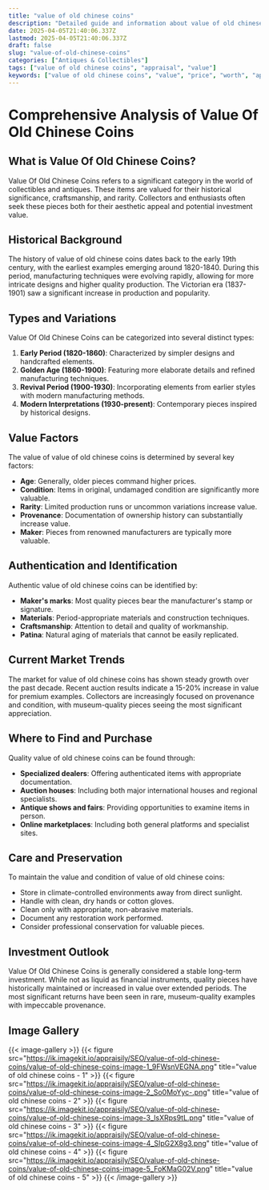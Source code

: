 ```yaml
---
title: "value of old chinese coins"
description: "Detailed guide and information about value of old chinese coins"
date: 2025-04-05T21:40:06.337Z
lastmod: 2025-04-05T21:40:06.337Z
draft: false
slug: "value-of-old-chinese-coins"
categories: ["Antiques & Collectibles"]
tags: ["value of old chinese coins", "appraisal", "value"]
keywords: ["value of old chinese coins", "value", "price", "worth", "appraisal"]
---
```


# Comprehensive Analysis of Value Of Old Chinese Coins

## What is Value Of Old Chinese Coins?

Value Of Old Chinese Coins refers to a significant category in the world of collectibles and antiques. These items are valued for their historical significance, craftsmanship, and rarity. Collectors and enthusiasts often seek these pieces both for their aesthetic appeal and potential investment value.

## Historical Background

The history of value of old chinese coins dates back to the early 19th century, with the earliest examples emerging around 1820-1840. During this period, manufacturing techniques were evolving rapidly, allowing for more intricate designs and higher quality production. The Victorian era (1837-1901) saw a significant increase in production and popularity.

## Types and Variations

Value Of Old Chinese Coins can be categorized into several distinct types:

1. **Early Period (1820-1860)**: Characterized by simpler designs and handcrafted elements.
2. **Golden Age (1860-1900)**: Featuring more elaborate details and refined manufacturing techniques.
3. **Revival Period (1900-1930)**: Incorporating elements from earlier styles with modern manufacturing methods.
4. **Modern Interpretations (1930-present)**: Contemporary pieces inspired by historical designs.

## Value Factors

The value of value of old chinese coins is determined by several key factors:

- **Age**: Generally, older pieces command higher prices.
- **Condition**: Items in original, undamaged condition are significantly more valuable.
- **Rarity**: Limited production runs or uncommon variations increase value.
- **Provenance**: Documentation of ownership history can substantially increase value.
- **Maker**: Pieces from renowned manufacturers are typically more valuable.

## Authentication and Identification

Authentic value of old chinese coins can be identified by:

- **Maker's marks**: Most quality pieces bear the manufacturer's stamp or signature.
- **Materials**: Period-appropriate materials and construction techniques.
- **Craftsmanship**: Attention to detail and quality of workmanship.
- **Patina**: Natural aging of materials that cannot be easily replicated.

## Current Market Trends

The market for value of old chinese coins has shown steady growth over the past decade. Recent auction results indicate a 15-20% increase in value for premium examples. Collectors are increasingly focused on provenance and condition, with museum-quality pieces seeing the most significant appreciation.

## Where to Find and Purchase

Quality value of old chinese coins can be found through:

- **Specialized dealers**: Offering authenticated items with appropriate documentation.
- **Auction houses**: Including both major international houses and regional specialists.
- **Antique shows and fairs**: Providing opportunities to examine items in person.
- **Online marketplaces**: Including both general platforms and specialist sites.

## Care and Preservation

To maintain the value and condition of value of old chinese coins:

- Store in climate-controlled environments away from direct sunlight.
- Handle with clean, dry hands or cotton gloves.
- Clean only with appropriate, non-abrasive materials.
- Document any restoration work performed.
- Consider professional conservation for valuable pieces.

## Investment Outlook

Value Of Old Chinese Coins is generally considered a stable long-term investment. While not as liquid as financial instruments, quality pieces have historically maintained or increased in value over extended periods. The most significant returns have been seen in rare, museum-quality examples with impeccable provenance.


## Image Gallery

{{< image-gallery >}}
  {{< figure src="https://ik.imagekit.io/appraisily/SEO/value-of-old-chinese-coins/value-of-old-chinese-coins-image-1_9FWsnVEGNA.png" title="value of old chinese coins - 1" >}}
  {{< figure src="https://ik.imagekit.io/appraisily/SEO/value-of-old-chinese-coins/value-of-old-chinese-coins-image-2_So0MoYyc-.png" title="value of old chinese coins - 2" >}}
  {{< figure src="https://ik.imagekit.io/appraisily/SEO/value-of-old-chinese-coins/value-of-old-chinese-coins-image-3_lsXRps9tL.png" title="value of old chinese coins - 3" >}}
  {{< figure src="https://ik.imagekit.io/appraisily/SEO/value-of-old-chinese-coins/value-of-old-chinese-coins-image-4_SIpG2X8g3.png" title="value of old chinese coins - 4" >}}
  {{< figure src="https://ik.imagekit.io/appraisily/SEO/value-of-old-chinese-coins/value-of-old-chinese-coins-image-5_FoKMaG02V.png" title="value of old chinese coins - 5" >}}
{{< /image-gallery >}}

